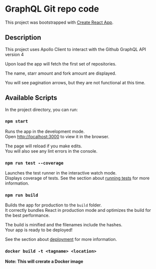 # GraphQL Git repo code

This project was bootstrapped with [Create React App](https://github.com/facebook/create-react-app).

## Description

This project uses Apollo Client to interact with the Github GraphQL API version 4

Upon load the app will fetch the first set of repositories.

The name, starr amount and fork amount are displayed.

You will see pagination arrows, but they are not functional at this time.


## Available Scripts

In the project directory, you can run:

### `npm start`

Runs the app in the development mode.\
Open [http://localhost:3000](http://localhost:3000) to view it in the browser.

The page will reload if you make edits.\
You will also see any lint errors in the console.

### `npm run test --coverage`

Launches the test runner in the interactive watch mode.\
Displays coverage of tests.
See the section about [running tests](https://facebook.github.io/create-react-app/docs/running-tests) for more information.

### `npm run build`

Builds the app for production to the `build` folder.\
It correctly bundles React in production mode and optimizes the build for the best performance.

The build is minified and the filenames include the hashes.\
Your app is ready to be deployed!

See the section about [deployment](https://facebook.github.io/create-react-app/docs/deployment) for more information.

### `docker build -t <tagname> <location>`

**Note: This will crerate a Docker image**


